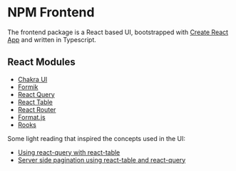 # NPM Frontend

The frontend package is a React based UI, bootstrapped with
[Create React App](https://github.com/facebook/create-react-app) and written in
Typescript.

## React Modules

- [Chakra UI](https://chakra-ui.com/)
- [Formik](https://formik.org/)
- [React Query](https://react-query.tanstack.com/)
- [React Table](https://react-table.tanstack.com/)
- [React Router](https://reactrouter.com/)
- [Format.js](https://formatjs.io/docs/getting-started/installation/)
- [Rooks](https://react-hooks.org/)

Some light reading that inspired the concepts used in the UI:

- [Using react-query with react-table](https://nafeu.medium.com/using-react-query-with-react-table-884158535424)
- [Server side pagination using react-table and react-query](https://dev.to/elangobharathi/server-side-pagination-using-react-table-v7-and-react-query-v3-3lck)
